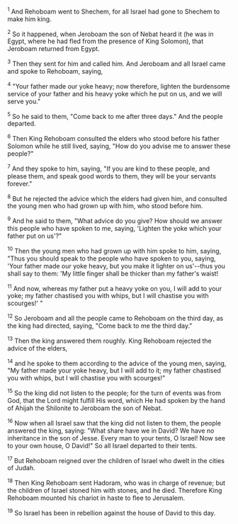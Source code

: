 <sup>1</sup> 
And Rehoboam went to Shechem, for all Israel had gone to Shechem to make him king. 

<sup>2</sup> 
So it happened, when Jeroboam the son of Nebat heard it (he was in Egypt, where he had fled from the presence of King Solomon), that Jeroboam returned from Egypt. 

<sup>3</sup> 
Then they sent for him and called him. And Jeroboam and all Israel came and spoke to Rehoboam, saying, 

<sup>4</sup> 
"Your father made our yoke heavy; now therefore, lighten the burdensome service of your father and his heavy yoke which he put on us, and we will serve you." 

<sup>5</sup> 
So he said to them, "Come back to me after three days." And the people departed. 

<sup>6</sup> 
Then King Rehoboam consulted the elders who stood before his father Solomon while he still lived, saying, "How do you advise me to answer these people?" 

<sup>7</sup> 
And they spoke to him, saying, "If you are kind to these people, and please them, and speak good words to them, they will be your servants forever." 

<sup>8</sup> 
But he rejected the advice which the elders had given him, and consulted the young men who had grown up with him, who stood before him. 

<sup>9</sup> 
And he said to them, "What advice do you give? How should we answer this people who have spoken to me, saying, 'Lighten the yoke which your father put on us'?" 

<sup>10</sup> 
Then the young men who had grown up with him spoke to him, saying, "Thus you should speak to the people who have spoken to you, saying, 'Your father made our yoke heavy, but you make it lighter on us'--thus you shall say to them: 'My little finger shall be thicker than my father's waist! 

<sup>11</sup> 
And now, whereas my father put a heavy yoke on you, I will add to your yoke; my father chastised you with whips, but I will chastise you with scourges!' " 

<sup>12</sup> 
So Jeroboam and all the people came to Rehoboam on the third day, as the king had directed, saying, "Come back to me the third day." 

<sup>13</sup> 
Then the king answered them roughly. King Rehoboam rejected the advice of the elders, 

<sup>14</sup> 
and he spoke to them according to the advice of the young men, saying, "My father made your yoke heavy, but I will add to it; my father chastised you with whips, but I will chastise you with scourges!" 

<sup>15</sup> 
So the king did not listen to the people; for the turn of events was from God, that the Lord might fulfill His word, which He had spoken by the hand of Ahijah the Shilonite to Jeroboam the son of Nebat. 

<sup>16</sup> 
Now when all Israel saw that the king did not listen to them, the people answered the king, saying: "What share have we in David? We have no inheritance in the son of Jesse. Every man to your tents, O Israel! Now see to your own house, O David!" So all Israel departed to their tents. 

<sup>17</sup> 
But Rehoboam reigned over the children of Israel who dwelt in the cities of Judah. 

<sup>18</sup> 
Then King Rehoboam sent Hadoram, who was in charge of revenue; but the children of Israel stoned him with stones, and he died. Therefore King Rehoboam mounted his chariot in haste to flee to Jerusalem. 

<sup>19</sup> 
So Israel has been in rebellion against the house of David to this day.